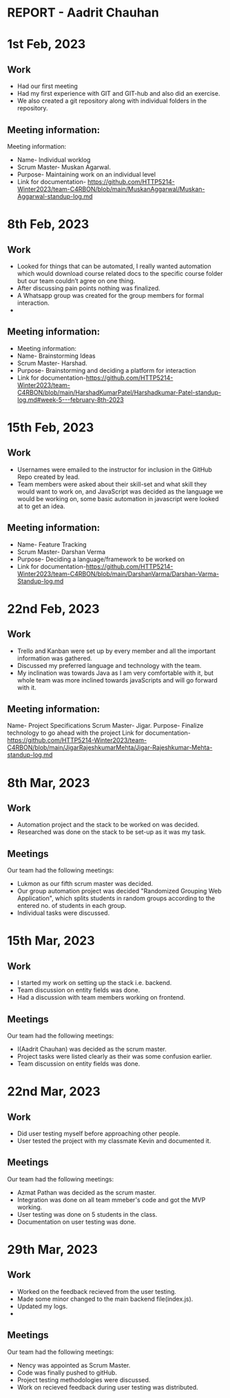 # REPORT - Aadrit Chauhan

# 1st Feb, 2023

## Work
- Had our first meeting
- Had my first experience with GIT and GIT-hub and also did an exercise.
- We also created a git repository along with individual folders in the repository. 

## Meeting information:
Meeting information:
- Name- Individual worklog
- Scrum Master- Muskan Agarwal.
- Purpose- Maintaining work on an individual level
- Link for documentation- https://github.com/HTTP5214-Winter2023/team-C4RBON/blob/main/MuskanAggarwal/Muskan-Aggarwal-standup-log.md

# 8th Feb, 2023

## Work
- Looked for things that can be automated, I really wanted automation which would download course related docs to the specific course folder but our team couldn’t agree on one thing.
- After discussing pain points nothing was finalized.
- A Whatsapp group was created for the group members for formal interaction.
- 
## Meeting information:
- Meeting information:
- Name- Brainstorming Ideas
- Scrum Master-  Harshad.
- Purpose- Brainstorming and deciding a platform for interaction
- Link for documentation-https://github.com/HTTP5214-Winter2023/team-C4RBON/blob/main/HarshadKumarPatel/Harshadkumar-Patel-standup-log.md#week-5---february-8th-2023

# 15th Feb, 2023

## Work
- Usernames were emailed to the instructor for inclusion in the GitHub Repo created by lead.
- Team members were asked about their skill-set and what skill they would want to work on, and JavaScript was decided as the language we would be working on, some basic automation in javascript were looked at to get an idea.


## Meeting information:
- Name- Feature Tracking
- Scrum Master- Darshan Verma
- Purpose- Deciding a language/framework to be worked on
- Link for documentation-https://github.com/HTTP5214-Winter2023/team-C4RBON/blob/main/DarshanVarma/Darshan-Varma-Standup-log.md

# 22nd Feb, 2023

## Work

- Trello and Kanban were set up by every member and all the important information was gathered.
- Discussed my preferred language and technology with the team.
- My inclination was towards Java as I am very comfortable with it, but whole team was more inclined towards javaScripts and will go forward with it.

## Meeting information:
Name- Project Specifications 
Scrum Master- Jigar.
Purpose- Finalize technology to go ahead with the project
Link for documentation- https://github.com/HTTP5214-Winter2023/team-C4RBON/blob/main/JigarRajeshkumarMehta/Jigar-Rajeshkumar-Mehta-standup-log.md


# 8th Mar, 2023

## Work
- Automation project and the stack to be worked on was decided.
- Researched was done on the stack to be set-up as it was my task.

## Meetings
Our team had the following meetings:

- Lukmon as our fifth scrum master was decided.
- Our group automation project was decided "Randomized Grouping Web Application", which splits students in random groups according to the entered no. of students in each group.
- Individual tasks were discussed.

# 15th Mar, 2023

## Work
- I started my work on setting up the stack i.e. backend.
- Team discussion on entity fields was done.
- Had a discussion with team members working on frontend. 

## Meetings
Our team had the following meetings:

- I(Aadrit Chauhan) was decided as the scrum master.
- Project tasks were listed clearly as their was some confusion earlier.
- Team discussion on entity fields was done.

# 22nd Mar, 2023

## Work
- Did user testing myself before approaching other people.
- User tested the project with my classmate Kevin and documented it.

## Meetings
Our team had the following meetings:

- Azmat Pathan was decided as the scrum master.
- Integration was done on all team mmeber's code and got the MVP working.
- User testing was done on 5 students  in the class.
- Documentation on user testing was done.

# 29th Mar, 2023

## Work
- Worked on the feedback recieved from the user testing.
- Made some minor changed to the main backend file(index.js).
- Updated my logs.
- 
## Meetings
Our team had the following meetings:

- Nency was appointed as Scrum Master.
- Code was finally pushed to gitHub.
- Project testing methodologies were discussed.
- Work on recieved feedback during user testing was distributed.


